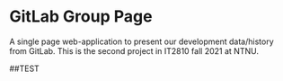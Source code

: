# GitLab Group Page

A single page web-application to present our development data/history from GitLab. This is the second project in IT2810 fall 2021 at NTNU.

##TEST